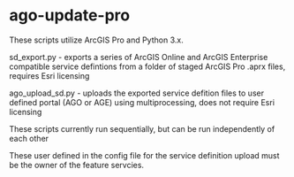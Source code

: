 # ago-update-pro

These scripts utilize ArcGIS Pro and Python 3.x.

sd_export.py - exports a series of ArcGIS Online and ArcGIS Enterprise compatible service defintions from a folder of staged ArcGIS Pro .aprx files, requires Esri licensing

ago_upload_sd.py - uploads the exported service defition files to user defined portal (AGO or AGE) using multiprocessing, does not require Esri licensing

These scripts currently run sequentially, but can be run independently of each other

These user defined in the config file for the service definition upload must be the owner of the feature servcies.
